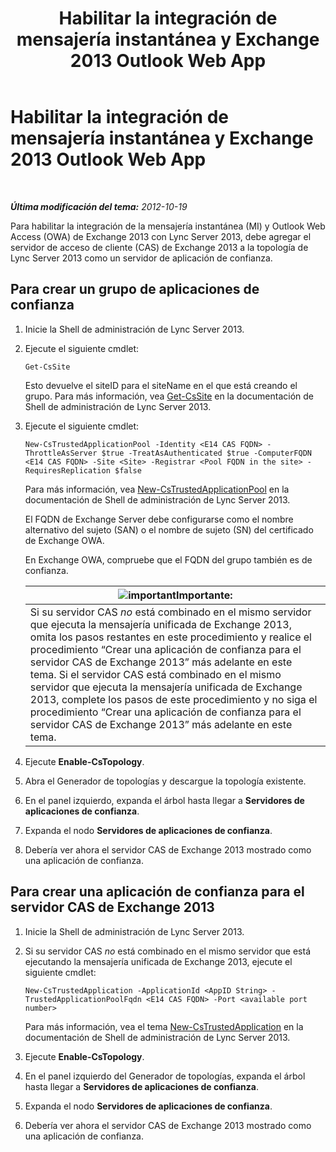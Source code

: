 ﻿---
title: Habilitar la integración de mensajería instantánea y Exchange 2013 Outlook Web App
TOCTitle: Habilitar la integración de mensajería instantánea y Exchange 2013 Outlook Web App
ms:assetid: 44d08cf0-b17d-46e1-a4f0-fcc2fe96a958
ms:mtpsurl: https://technet.microsoft.com/es-es/library/JJ204857(v=OCS.15)
ms:contentKeyID: 48275069
ms.date: 01/07/2017
mtps_version: v=OCS.15
ms.translationtype: HT
---

# Habilitar la integración de mensajería instantánea y Exchange 2013 Outlook Web App

 

_**Última modificación del tema:** 2012-10-19_

Para habilitar la integración de la mensajería instantánea (MI) y Outlook Web Access (OWA) de Exchange 2013 con Lync Server 2013, debe agregar el servidor de acceso de cliente (CAS) de Exchange 2013 a la topología de Lync Server 2013 como un servidor de aplicación de confianza.

## Para crear un grupo de aplicaciones de confianza

1.  Inicie la Shell de administración de Lync Server 2013.

2.  Ejecute el siguiente cmdlet:
    
        Get-CsSite
    
    Esto devuelve el siteID para el siteName en el que está creando el grupo. Para más información, vea [Get-CsSite](https://docs.microsoft.com/en-us/powershell/module/skype/Get-CsSite) en la documentación de Shell de administración de Lync Server 2013.

3.  Ejecute el siguiente cmdlet:
    
        New-CsTrustedApplicationPool -Identity <E14 CAS FQDN> -ThrottleAsServer $true -TreatAsAuthenticated $true -ComputerFQDN <E14 CAS FQDN> -Site <Site> -Registrar <Pool FQDN in the site> -RequiresReplication $false
    
    Para más información, vea [New-CsTrustedApplicationPool](new-cstrustedapplicationpool.md) en la documentación de Shell de administración de Lync Server 2013.
    
    El FQDN de Exchange Server debe configurarse como el nombre alternativo del sujeto (SAN) o el nombre de sujeto (SN) del certificado de Exchange OWA.
    
    En Exchange OWA, compruebe que el FQDN del grupo también es de confianza.
    
    <table>
    <thead>
    <tr class="header">
    <th><img src="images/Gg425917.important(OCS.15).gif" title="important" alt="important" />Importante:</th>
    </tr>
    </thead>
    <tbody>
    <tr class="odd">
    <td>Si su servidor CAS <em>no</em> está combinado en el mismo servidor que ejecuta la mensajería unificada de Exchange 2013, omita los pasos restantes en este procedimiento y realice el procedimiento “Crear una aplicación de confianza para el servidor CAS de Exchange 2013” más adelante en este tema. Si el servidor CAS está combinado en el mismo servidor que ejecuta la mensajería unificada de Exchange 2013, complete los pasos de este procedimiento y no siga el procedimiento “Crear una aplicación de confianza para el servidor CAS de Exchange 2013” más adelante en este tema.</td>
    </tr>
    </tbody>
    </table>


4.  Ejecute **Enable-CsTopology**.

5.  Abra el Generador de topologías y descargue la topología existente.

6.  En el panel izquierdo, expanda el árbol hasta llegar a **Servidores de aplicaciones de confianza**.

7.  Expanda el nodo **Servidores de aplicaciones de confianza**.

8.  Debería ver ahora el servidor CAS de Exchange 2013 mostrado como una aplicación de confianza.

## Para crear una aplicación de confianza para el servidor CAS de Exchange 2013

1.  Inicie la Shell de administración de Lync Server 2013.

2.  Si su servidor CAS *no* está combinado en el mismo servidor que está ejecutando la mensajería unificada de Exchange 2013, ejecute el siguiente cmdlet:
    
        New-CsTrustedApplication -ApplicationId <AppID String> -TrustedApplicationPoolFqdn <E14 CAS FQDN> -Port <available port number>
    
    Para más información, vea el tema [New-CsTrustedApplication](new-cstrustedapplication.md) en la documentación de Shell de administración de Lync Server 2013.

3.  Ejecute **Enable-CsTopology**.

4.  En el panel izquierdo del Generador de topologías, expanda el árbol hasta llegar a **Servidores de aplicaciones de confianza**.

5.  Expanda el nodo **Servidores de aplicaciones de confianza**.

6.  Debería ver ahora el servidor CAS de Exchange 2013 mostrado como una aplicación de confianza.

